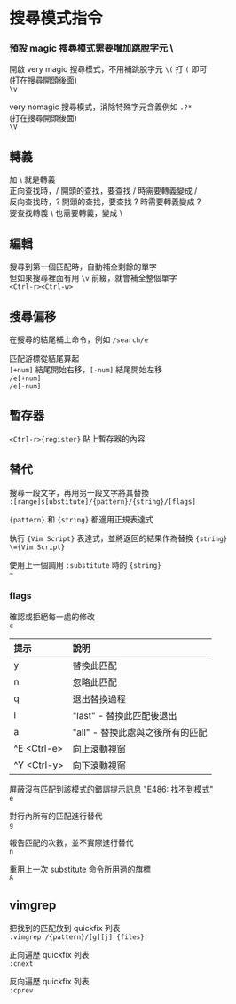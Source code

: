 # 搜尋模式指令

### 預設 magic 搜尋模式需要增加跳脫字元 \

開啟 very magic 搜尋模式，不用補跳脫字元 `\(` 打 `(` 即可  
\(打在搜尋開頭後面\)  
`\v`

very nomagic 搜尋模式，消除特殊字元含義例如 `.?*`  
\(打在搜尋開頭後面\)  
`\V`

## 轉義

加 \ 就是轉義  
正向查找時，/ 開頭的查找，要查找 / 時需要轉義變成 \/  
反向查找時，? 開頭的查找，要查找 ? 時需要轉義變成 \?  
要查找轉義 \ 也需要轉義，變成 \\

## 編輯

搜尋到第一個匹配時，自動補全剩餘的單字  
但如果搜尋裡面有用 `\v` 前綴，就會補全整個單字  
`<Ctrl-r><Ctrl-w>`

## 搜尋偏移

在搜尋的結尾補上命令，例如 `/search/e`

匹配游標從結尾算起  
`[+num]` 結尾開始右移，`[-num]` 結尾開始左移  
`/e[+num]`  
`/e[-num]`

## 暫存器

`<Ctrl-r>{register}` 貼上暫存器的內容

## 替代

搜尋一段文字，再用另一段文字將其替換  
`:[range]s[ubstitute]/{pattern}/{string}/[flags]`

`{pattern}` 和 `{string}` 都適用正規表達式

執行 `{Vim Script}` 表達式，並將返回的結果作為替換 `{string}`  
`\={Vim Script}`

使用上一個調用 `:substitute` 時的 `{string}`  
`~`

### flags

確認或拒絕每一處的修改  
`c`

| 提示 | 說明 |
| :--- | :--- |
| y | 替換此匹配 |
| n | 忽略此匹配 |
| q | 退出替換過程 |
| l | "last" - 替換此匹配後退出 |
| a | "all" - 替換此處與之後所有的匹配 |
| ^E &lt;Ctrl-e&gt; | 向上滾動視窗 |
| ^Y &lt;Ctrl-y&gt; | 向下滾動視窗 |

屏蔽沒有匹配到該模式的錯誤提示訊息 "E486: 找不到模式"  
`e`

對行內所有的匹配進行替代  
`g`

報告匹配的次數，並不實際進行替代  
`n`

重用上一次 substitute 命令所用過的旗標  
`&`

## vimgrep

把找到的匹配放到 quickfix 列表  
`:vimgrep /{pattern}/[g][j] {files}`

 正向遍歷 quickfix 列表  
`:cnext`

反向遍歷 quickfix 列表  
`:cprev`



